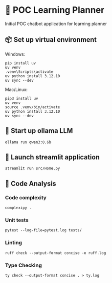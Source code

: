 # :deciduous_tree: POC Learning Planner
Initial POC chatbot application for learning planner

## :package: Set up virtual environment

Windows:
```
pip install uv
uv venv
.venv\Scripts\activate
uv python install 3.12.10
uv sync --dev
```

Mac/Linux:
```
pip3 install uv
uv venv
source .venv/bin/activate
uv python install 3.12.10
uv sync --dev
```

## :brain: Start up ollama LLM

```
ollama run qwen3:0.6b
```

## :rocket: Launch streamlit application

```
streamlit run src/Home.py
```

## :test_tube: Code Analysis

### Code complexity

```
complexipy .
```

### Unit tests

```
pytest --log-file=pytest.log tests/
```

### Linting

```
ruff check --output-format concise -o ruff.log
```

### Type Checking

```
ty check --output-format concise . > ty.log
```

